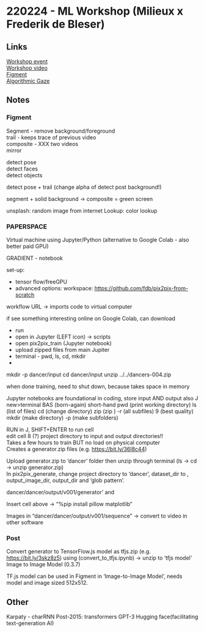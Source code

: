 # 220224 - ML Workshop (Milieux x Frederik de Bleser)

## Links
[Workshop event](https://www.eventbrite.ca/e/creative-machine-learning-using-figment-tickets-254585962467)  
[Workshop video](https://www.youtube.com/watch?v=J4mnzP7nP0Y)  
[Figment](https://figmentapp.com/)  
[Algorithmic Gaze](https://algorithmicgaze.com/)

## Notes

### Figment
Segment - remove background/foreground  
trail - keeps trace of previous video  
composite - XXX two videos  
mirror  

detect pose  
detect faces  
detect objects  

detect pose + trail (change alpha of detect post background!)

segment + solid background -> composite = green screen

unsplash: random image from internet
Lookup: color lookup

### PAPERSPACE 
Virtual machine using Jupyter/Python (alternative to Google Colab - also better paid GPU)

GRADIENT - notebook

set-up:
- tensor flow/freeGPU
- advanced options: workspace: https://github.com/fdb/pix2pix-from-scratch

workflow URL -> imports code to virtual computer


if see something interesting online on Google Colab, can download

- run
- open in Jupyter (LEFT icon) -> scripts
- open pix2pix_train (Jupyter notebook)
- upload zipped files from main Jupiter
- terminal - pwd, ls, cd, mkdir
- 
mkdir -p dancer/input
cd dancer/input
unzip ../../dancers-004.zip

when done training, need to shut down, because takes space in memory

Jupyter notebooks are foundational in coding, store input AND output
also J new>terminal
BAS (born-again) short-hand
pwd (print working directory)
ls (list of files)
cd (change directory)
zip (zip )
-r (all subfiles)
9 (best quality)
mkdir (make directory)
-p (make subfolders)


RUN
in J, SHIFT+ENTER to run cell  
edit cell 8 (?) project directory to input and output directories!!  
Takes a few hours to train BUT no load on physical computer  
Creates a generator.zip files (e.g. https://bit.ly/36l8c44)  


Upload generator.zip to ‘dancer’ folder then unzip through terminal (ls -> cd -> unzip generator.zip)  
In pix2pix_generate, change project directory to ‘dancer’, dataset_dir to , output_image_dir, output_dir and ‘glob pattern’.  

dancer/dancer/output/v001/generator’ and 

Insert cell above -> “%pip install pillow matplotlib”

Images in “dancer/dancer/output/v001/sequence” -> convert to video in other software


### Post
Convert generator to TensorFlow.js model as tfjs.zip (e.g. https://bit.ly/3skz8z5) using (convert_to_tfjs.ipynb) -> unzip to ‘tfjs model’  
Image to Image Model (0.3.7)

TF.js model can be used in Figment in ‘Image-to-Image Model’, needs model and image sized 512x512.


## Other

Karpaty - charRNN
Post-2015: transformers
GPT-3
Hugging face(facilitating text-generation AI)
